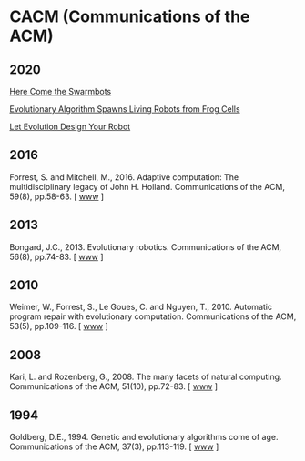 # CACM (Communications of the ACM)

## 2020

[Here Come the Swarmbots](https://cacm.acm.org/news/247970-here-come-the-swarmbots/fulltext)

[Evolutionary Algorithm Spawns Living Robots from Frog Cells](https://m-cacm.acm.org/news/245485-evolutionary-algorithm-spawns-living-robots-from-frog-cells/fulltext)

[Let Evolution Design Your Robot](https://cacm.acm.org/opinion/interviews/243588-let-evolution-design-your-robot/fulltext)

## 2016

Forrest, S. and Mitchell, M., 2016. Adaptive computation: The multidisciplinary legacy of John H. Holland. Communications of the ACM, 59(8), pp.58-63. [ [www](https://dl.acm.org/doi/10.1145/2964342) ]

## 2013

Bongard, J.C., 2013. Evolutionary robotics. Communications of the ACM, 56(8), pp.74-83. [ [www](https://dl.acm.org/doi/abs/10.1145/2493883) ]

## 2010

Weimer, W., Forrest, S., Le Goues, C. and Nguyen, T., 2010. Automatic program repair with evolutionary computation. Communications of the ACM, 53(5), pp.109-116. [ [www](https://dl.acm.org/doi/abs/10.1145/1735223.1735249) ]

## 2008

Kari, L. and Rozenberg, G., 2008. The many facets of natural computing. Communications of the ACM, 51(10), pp.72-83. [ [www](https://dl.acm.org/doi/10.1145/1400181.1400200) ]

## 1994

Goldberg, D.E., 1994. Genetic and evolutionary algorithms come of age. Communications of the ACM, 37(3), pp.113-119. [ [www](https://dl.acm.org/doi/10.1145/175247.175259) ]
